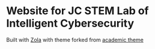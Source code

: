 # Website for JC STEM Lab of Intelligent Cybersecurity

Built with <a href="https://getzola.org/">Zola</a> with theme forked from <a href="https://github.com/andreatitolo/academic_website_zola">academic theme</a>
